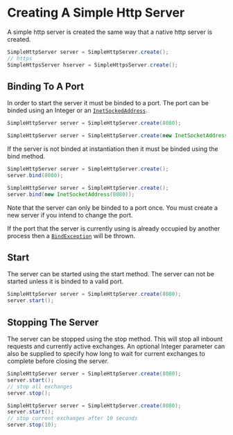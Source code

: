 # Creating A Simple Http Server

A simple http server is created the same way that a native http server is created.

```java
SimpleHttpServer server = SimpleHttpServer.create();
// https
SimpleHttpsServer hserver = SimpleHttpsServer.create();
```

<!-- bind -->
## Binding To A Port

In order to start the server it must be binded to a port. The port can be binded using an Integer or an [`InetSockedAddress`](https://docs.oracle.com/en/java/javase/11/docs/api/java.base/java/net/InetSocketAddress.html).

```java
SimpleHttpServer server = SimpleHttpServer.create(8080);
```
```java
SimpleHttpServer server = SimpleHttpServer.create(new InetSocketAddress(8080));
```

If the server is not binded at instantiation then it must be binded using the bind method.
```java
SimpleHttpServer server = SimpleHttpServer.create();
server.bind(8080);
```
```java
SimpleHttpServer server = SimpleHttpServer.create();
server.bind(new InetSocketAddress(8080));
```

Note that the server can only be binded to a port once. You must create a new server if you intend to change the port.

If the port that the server is currently using is already occupied by another process then a [`BindException`](https://docs.oracle.com/en/java/javase/11/docs/api/java.base/java/lang/Exception.html) will be thrown.

<!-- start -->
## Start

The server can be started using the start method. The server can not be started unless it is binded to a valid port.
```java
SimpleHttpServer server = SimpleHttpServer.create(8080);
server.start();
```

## Stopping The Server

The server can be stopped using the stop method. This will stop all inbount requests and currently active exchanges. An optional Integer parameter can also be supplied to specify how long to wait for current exchanges to complete before closing the server.

```java
SimpleHttpServer server = SimpleHttpServer.create(8080);
server.start();
// stop all exchanges
server.stop();
```
```java
SimpleHttpServer server = SimpleHttpServer.create(8080);
server.start();
// stop current exchanges after 10 seconds
server.stop(10);
```
